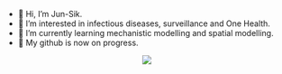 - 👋 Hi, I’m Jun-Sik.
- 👀 I’m interested in infectious diseases, surveillance and One Health.
- 🌱 I’m currently learning mechanistic modelling and spatial modelling.
- 🚧 My github is now on progress.
<p align="center"><img src="https://user-images.githubusercontent.com/85563905/121198272-f842f580-c8ac-11eb-8c50-0f118bd4c0a3.png">
</p>


    
<!---
borizook/borizook is a ✨ special ✨ repository because its `README.md` (this file) appears on your GitHub profile.
You can click the Preview link to take a look at your changes.
--->
